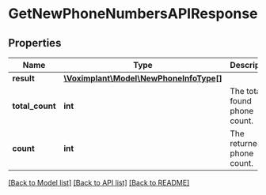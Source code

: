 # GetNewPhoneNumbersAPIResponse

## Properties
Name | Type | Description | Notes
------------ | ------------- | ------------- | -------------
**result** | [**\Voximplant\Model\NewPhoneInfoType[]**](NewPhoneInfoType.md) |  | [optional] 
**total_count** | **int** | The total found phone count. | [optional] 
**count** | **int** | The returned phone count. | [optional] 

[[Back to Model list]](../README.md#documentation-for-models) [[Back to API list]](../README.md#documentation-for-api-endpoints) [[Back to README]](../README.md)


